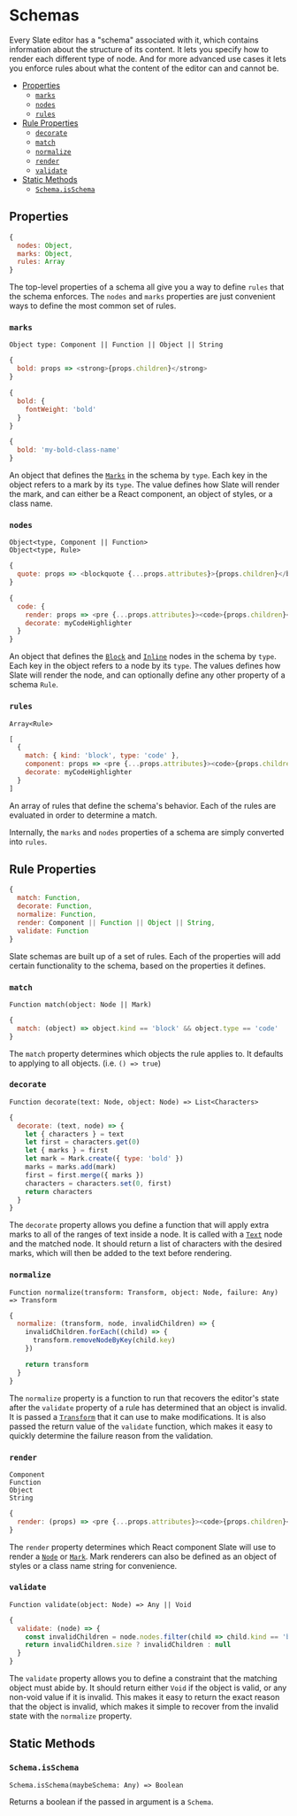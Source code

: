 
# Schemas

Every Slate editor has a "schema" associated with it, which contains information about the structure of its content. It lets you specify how to render each different type of node. And for more advanced use cases it lets you enforce rules about what the content of the editor can and cannot be.

- [Properties](#properties)
  - [`marks`](#marks)
  - [`nodes`](#nodes)
  - [`rules`](#rules)
- [Rule Properties](#rule-properties)
  - [`decorate`](#decorate)
  - [`match`](#match)
  - [`normalize`](#normalize)
  - [`render`](#render)
  - [`validate`](#validate)
- [Static Methods](#static-methods)
  - [`Schema.isSchema`](#schemaisschema)


## Properties

```js
{
  nodes: Object,
  marks: Object,
  rules: Array
}
```

The top-level properties of a schema all give you a way to define `rules` that the schema enforces. The `nodes` and `marks` properties are just convenient ways to define the most common set of rules.

### `marks`
`Object type: Component || Function || Object || String`

```js
{
  bold: props => <strong>{props.children}</strong>
}
```
```js
{
  bold: {
    fontWeight: 'bold'
  }
}
```
```js
{
  bold: 'my-bold-class-name'
}
```

An object that defines the [`Marks`](./mark.md) in the schema by `type`. Each key in the object refers to a mark by its `type`. The value defines how Slate will render the mark, and can either be a React component, an object of styles, or a class name.

### `nodes`
`Object<type, Component || Function>` <br/>
`Object<type, Rule>`

```js
{
  quote: props => <blockquote {...props.attributes}>{props.children}</blockquote>
}
```
```js
{
  code: {
    render: props => <pre {...props.attributes}><code>{props.children}</code></pre>,
    decorate: myCodeHighlighter
  }
}
```

An object that defines the [`Block`](./block.md) and [`Inline`](./inline.md) nodes in the schema by `type`. Each key in the object refers to a node by its `type`. The values defines how Slate will render the node, and can optionally define any other property of a schema `Rule`.

### `rules`
`Array<Rule>`

```js
[
  {
    match: { kind: 'block', type: 'code' },
    component: props => <pre {...props.attributes}><code>{props.children}</code></pre>,
    decorate: myCodeHighlighter
  }
]
```

An array of rules that define the schema's behavior. Each of the rules are evaluated in order to determine a match.

Internally, the `marks` and `nodes` properties of a schema are simply converted into `rules`.


## Rule Properties

```js
{
  match: Function,
  decorate: Function,
  normalize: Function,
  render: Component || Function || Object || String,
  validate: Function
}
```

Slate schemas are built up of a set of rules. Each of the properties will add certain functionality to the schema, based on the properties it defines.

### `match`
`Function match(object: Node || Mark)`

```js
{
  match: (object) => object.kind == 'block' && object.type == 'code'
}
```

The `match` property determines which objects the rule applies to. It defaults to applying to all objects. (i.e. `() => true`)

### `decorate`
`Function decorate(text: Node, object: Node) => List<Characters>`

```js
{
  decorate: (text, node) => {
    let { characters } = text
    let first = characters.get(0)
    let { marks } = first
    let mark = Mark.create({ type: 'bold' })
    marks = marks.add(mark)
    first = first.merge({ marks })
    characters = characters.set(0, first)
    return characters
  }
}
```

The `decorate` property allows you define a function that will apply extra marks to all of the ranges of text inside a node. It is called with a [`Text`](./text.md) node and the matched node. It should return a list of characters with the desired marks, which will then be added to the text before rendering.

### `normalize`
`Function normalize(transform: Transform, object: Node, failure: Any) => Transform`

```js
{
  normalize: (transform, node, invalidChildren) => {
    invalidChildren.forEach((child) => {
      transform.removeNodeByKey(child.key)
    })

    return transform
  }
}
```

The `normalize` property is a function to run that recovers the editor's state after the `validate` property of a rule has determined that an object is invalid. It is passed a [`Transform`](./transform.md) that it can use to make modifications. It is also passed the return value of the `validate` function, which makes it easy to quickly determine the failure reason from the validation.

### `render`
`Component` <br/>
`Function` <br/>
`Object` <br/>
`String`

```js
{
  render: (props) => <pre {...props.attributes}><code>{props.children}</code></pre>
}
```

The `render` property determines which React component Slate will use to render a [`Node`](./node.md) or [`Mark`](./mark.md). Mark renderers can also be defined as an object of styles or a class name string for convenience.

### `validate`
`Function validate(object: Node) => Any || Void`

```js
{
  validate: (node) => {
    const invalidChildren = node.nodes.filter(child => child.kind == 'block')
    return invalidChildren.size ? invalidChildren : null
  }
}
```

The `validate` property allows you to define a constraint that the matching object must abide by. It should return either `Void` if the object is valid, or any non-void value if it is invalid. This makes it easy to return the exact reason that the object is invalid, which makes it simple to recover from the invalid state with the `normalize` property.

## Static Methods

### `Schema.isSchema`
`Schema.isSchema(maybeSchema: Any) => Boolean`

Returns a boolean if the passed in argument is a `Schema`.
